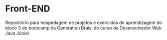 # Front-END
Repositório para hospedagem de projetos e exercicios de aprendizagem do bloco 3 do bootcamp da Generation Braisl do curso de Desenvolvedor Web Java Júnior
